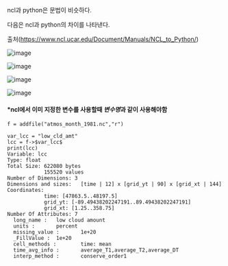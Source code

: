 ncl과 python은 문법이 비슷하다.

다음은 ncl과 python의 차이를 나타낸다.

출처(https://www.ncl.ucar.edu/Document/Manuals/NCL_to_Python/)

![image](https://user-images.githubusercontent.com/73323188/122519015-ed2a5b00-d04c-11eb-933f-01b7528ede42.png)

![image](https://user-images.githubusercontent.com/73323188/122519136-14812800-d04d-11eb-868e-a7f6f638cbc6.png)

![image](https://user-images.githubusercontent.com/73323188/122519242-337fba00-d04d-11eb-8dde-64c1729b4e79.png)

![image](https://user-images.githubusercontent.com/73323188/122519792-d0daee00-d04d-11eb-9f71-76087ce5a03c.png)

#### *ncl에서 이미 지정한 변수를 사용할때 $변수명$과 같이 사용해야함 
```ncl
f = addfile("atmos_month_1981.nc","r")

var_lcc = "low_cld_amt"
lcc = f->$var_lcc$
print(lcc)
Variable: lcc
Type: float
Total Size: 622080 bytes
            155520 values
Number of Dimensions: 3
Dimensions and sizes:   [time | 12] x [grid_yt | 90] x [grid_xt | 144]
Coordinates:
            time: [47863.5..48197.5]
            grid_yt: [-89.49438202247191..89.49438202247191]
            grid_xt: [1.25..358.75]
Number Of Attributes: 7
  long_name :   low cloud amount
  units :       percent
  missing_value :       1e+20
  _FillValue :  1e+20
  cell_methods :        time: mean
  time_avg_info :       average_T1,average_T2,average_DT
  interp_method :       conserve_order1

```
